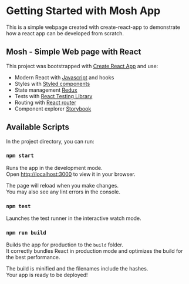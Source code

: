 # Getting Started with Mosh App

This is a simple webpage created with create-react-app to demonstrate how a react app can be developed from scratch.

## Mosh - Simple Web page with React

This project was bootstrapped with [Create React App](https://github.com/facebook/create-react-app) and use:

- Modern React with [Javascript](https://developer.mozilla.org/en-US/docs/Web/JavaScript/) and hooks
- Styles with [Styled components](http://styled-components.com/)
- State management [Redux](https://redux.js.org/)
- Tests with [React Testing Library](https://testing-library.com/docs/react-testing-library/intro/)
- Routing with [React router](https://reactrouter.com/)
- Component explorer [Storybook](https://storybook.js.org/)

## Available Scripts

In the project directory, you can run:

### `npm start`

Runs the app in the development mode.\
Open [http://localhost:3000](http://localhost:3000) to view it in your browser.

The page will reload when you make changes.\
You may also see any lint errors in the console.

### `npm test`

Launches the test runner in the interactive watch mode.

### `npm run build`

Builds the app for production to the `build` folder.\
It correctly bundles React in production mode and optimizes the build for the best performance.

The build is minified and the filenames include the hashes.\
Your app is ready to be deployed!
